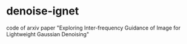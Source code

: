 # denoise-ignet
code of arxiv paper "Exploring Inter-frequency Guidance of Image for Lightweight Gaussian Denoising"
